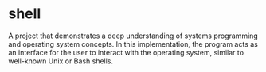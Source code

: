 # shell
A project that demonstrates a deep understanding of systems programming and operating system concepts. In this implementation, the program acts as an interface for the user to interact with the operating system, similar to well-known Unix or Bash shells.
